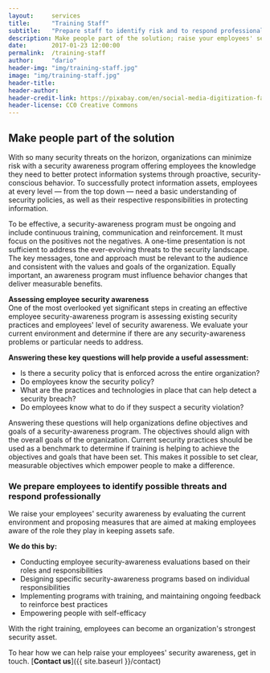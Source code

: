 ```yaml
---
layout:     services
title:      "Training Staff"
subtitle:   "Prepare staff to identify risk and to respond professionally."
description: Make people part of the solution; raise your employees' security awareness. With the right training, employees become an organization's strongest security asset."
date:       2017-01-23 12:00:00
permalink:  /training-staff
author:     "dario"
header-img: "img/training-staff.jpg"
image: "img/training-staff.jpg"
header-title:
header-author:
header-credit-link: https://pixabay.com/en/social-media-digitization-faces-2528410/
header-license: CC0 Creative Commons
---
```


## Make people part of the solution
With so many security threats on the horizon, organizations can minimize risk with a security awareness program offering employees the knowledge they need to better protect information systems through proactive, security-conscious behavior. To successfully protect information assets, employees at every level — from the top down — need a basic understanding of security policies, as well as their respective responsibilities in protecting information.

To be effective, a security-awareness program must be ongoing and include continuous training, communication and reinforcement. It must focus on the positives not the negatives. A one-time presentation is not sufficient to address the ever-evolving threats to the security landscape. The key messages, tone and approach must be relevant to the audience and consistent with the values and goals of the organization. Equally important, an awareness program must influence behavior changes that deliver measurable benefits.

**Assessing employee security awareness**  
One of the most overlooked yet significant steps in creating an effective employee security-awareness program is assessing existing security practices and employees' level of security awareness. We evaluate your current environment and determine if there are any security-awareness problems or particular needs to address.  

**Answering these key questions will help provide a useful assessment:**
* Is there a security policy that is enforced across the entire organization?
* Do employees know the security policy?
* What are the practices and technologies in place that can help detect a security breach?
* Do employees know what to do if they suspect a security violation?

Answering these questions will help organizations define objectives and goals of a security-awareness program. The objectives should align with the overall goals of the organization. Current security practices should be used as a benchmark to determine if training is helping to achieve the objectives and goals that have been set. This makes it possible to set clear, measurable objectives which empower people to make a difference.

### We prepare employees to identify possible threats and respond professionally
We raise your employees' security awareness by evaluating the current environment and proposing measures that are aimed at making employees aware of the role they play in keeping assets safe.

**We do this by:**
* Conducting employee security-awareness evaluations based on their roles and responsibilities
* Designing specific security-awareness programs based on individual responsibilities
* Implementing programs with training, and maintaining ongoing feedback to reinforce best practices
* Empowering people with self-efficacy

With the right training, employees can become an organization's strongest security asset.

To hear how we can help raise your employees' security awareness, get in touch. [**Contact us**]({{ site.baseurl }}/contact)
